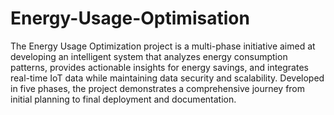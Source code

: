# Energy-Usage-Optimisation
The Energy Usage Optimization project is a multi-phase initiative aimed at developing an intelligent system that analyzes energy consumption patterns, provides actionable insights for energy savings, and integrates real-time IoT data while maintaining data security and scalability. Developed in five phases, the project demonstrates a comprehensive journey from initial planning to final deployment and documentation.
